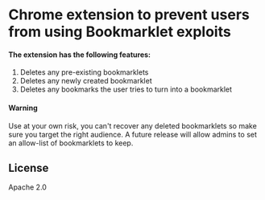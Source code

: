 # Chrome extension to prevent users from using Bookmarklet exploits

#### The extension has the following features: 
  1. Deletes any pre-existing bookmarklets
  2. Deletes any newly created bookmarklet
  3. Deletes any bookmarks the user tries to turn into a bookmarklet

#### Warning
Use at your own risk, you can't recover any deleted bookmarklets so make sure you target the right audience. A future release will allow admins to set an allow-list of bookmarklets to keep. 

## License
Apache 2.0

